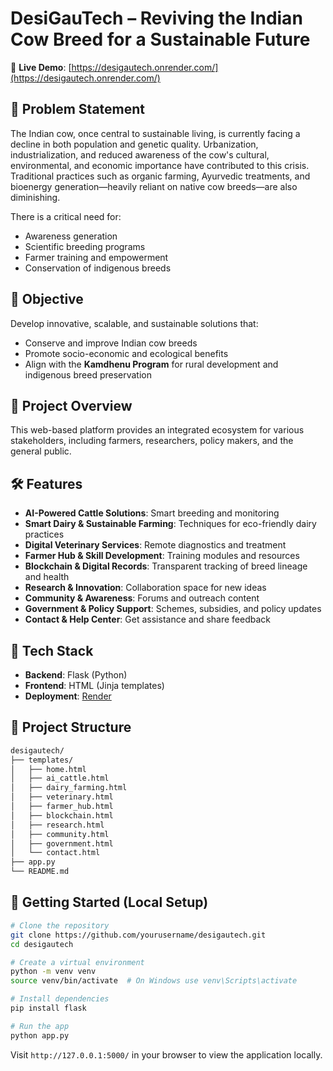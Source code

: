 # DesiGauTech – Reviving the Indian Cow Breed for a Sustainable Future

🚀 **Live Demo**: [https://desigautech.onrender.com/](https://desigautech.onrender.com/)    

## 🐄 Problem Statement  

The Indian cow, once central to sustainable living, is currently facing a decline in both population and genetic quality. Urbanization, industrialization, and reduced awareness of the cow's cultural, environmental, and economic importance have contributed to this crisis. Traditional practices such as organic farming, Ayurvedic treatments, and bioenergy generation—heavily reliant on native cow breeds—are also diminishing.

There is a critical need for:
- Awareness generation
- Scientific breeding programs
- Farmer training and empowerment
- Conservation of indigenous breeds

## 🎯 Objective

Develop innovative, scalable, and sustainable solutions that:
- Conserve and improve Indian cow breeds
- Promote socio-economic and ecological benefits
- Align with the **Kamdhenu Program** for rural development and indigenous breed preservation

## 🧠 Project Overview

This web-based platform provides an integrated ecosystem for various stakeholders, including farmers, researchers, policy makers, and the general public.

## 🛠️ Features

- **AI-Powered Cattle Solutions**: Smart breeding and monitoring
- **Smart Dairy & Sustainable Farming**: Techniques for eco-friendly dairy practices
- **Digital Veterinary Services**: Remote diagnostics and treatment
- **Farmer Hub & Skill Development**: Training modules and resources
- **Blockchain & Digital Records**: Transparent tracking of breed lineage and health
- **Research & Innovation**: Collaboration space for new ideas
- **Community & Awareness**: Forums and outreach content
- **Government & Policy Support**: Schemes, subsidies, and policy updates
- **Contact & Help Center**: Get assistance and share feedback

## 🧱 Tech Stack

- **Backend**: Flask (Python)
- **Frontend**: HTML (Jinja templates)
- **Deployment**: [Render](https://render.com)

## 📁 Project Structure

```bash
desigautech/
├── templates/
│   ├── home.html
│   ├── ai_cattle.html
│   ├── dairy_farming.html
│   ├── veterinary.html
│   ├── farmer_hub.html
│   ├── blockchain.html
│   ├── research.html
│   ├── community.html
│   ├── government.html
│   └── contact.html
├── app.py
└── README.md
```

## 🚀 Getting Started (Local Setup)

```bash
# Clone the repository
git clone https://github.com/yourusername/desigautech.git
cd desigautech

# Create a virtual environment
python -m venv venv
source venv/bin/activate  # On Windows use venv\Scripts\activate

# Install dependencies
pip install flask

# Run the app
python app.py
```

Visit `http://127.0.0.1:5000/` in your browser to view the application locally.
